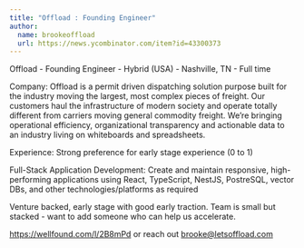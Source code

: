 ```yaml
---
title: "Offload : Founding Engineer"
author:
  name: brookeoffload
  url: https://news.ycombinator.com/item?id=43300373
---
```

Offload - Founding Engineer - Hybrid (USA) - Nashville, TN - Full time

Company: Offload is a permit driven dispatching solution purpose built for the industry moving the largest, most complex pieces of freight. Our customers haul the infrastructure of modern society and operate totally different from carriers moving general commodity freight. We’re bringing operational efficiency, organizational transparency and actionable data to an industry living on whiteboards and spreadsheets.

Experience: Strong preference for early stage experience (0 to 1)

Full-Stack Application Development: Create and maintain responsive, high-performing applications using React, TypeScript, NestJS, PostreSQL, vector DBs, and other technologies&#x2F;platforms as required

Venture backed, early stage with good early traction. Team is small but stacked - want to add someone who can help us accelerate.

<a href="https:&#x2F;&#x2F;wellfound.com&#x2F;l&#x2F;2B8mPd" rel="nofollow">https:&#x2F;&#x2F;wellfound.com&#x2F;l&#x2F;2B8mPd</a> or reach out brooke@letsoffload.com
<JobApplication />
